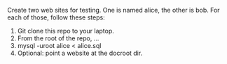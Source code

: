 Create two web sites for testing. One is named alice, the other is bob. For each of those, follow these steps:

1. Git clone this repo to your laptop.
1. From the root of the repo, ...
1. mysql -uroot alice < alice.sql
1. Optional: point a website at the docroot dir.
